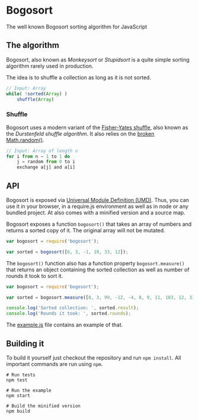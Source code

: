 # Bogosort

The well known Bogosort sorting algorithm for JavaScript

## The algorithm


Bogosort, also known as *Monkeysort* or *Stupidsort* is a quite simple sorting
algorithm rarely used in production.

The idea is to shuffle a collection as long as it is not sorted.

```javascript
// Input: Array
while( !sorted(Array) )
    shuffle(Array)
```

### Shuffle

Bogosort uses a modern variant of the [Fisher-Yates shuffle](http://en.wikipedia.org/wiki/Fisher–Yates_shuffle), also known as the *Durstenfeld shuffle algorithm*.
It also relies on the [broken Math.random()](https://www.reddit.com/r/javascript/comments/3th8mr/mathrandom_is_broken_in_v8chromenode/).

```javascript
// Input: Array of length n
for i from n − 1 to 1 do
    j = random from 0 to i
    exchange a[j] and a[i]
```

## API

Bogosort is exposed via [Universal Module Definition (UMD)](https://github.com/umdjs/umd). Thus, you can use it
in your browser, in a require.js environment as well as in node or any bundled project. At also comes
with a minified version and a source map.

Bogosort exposes a function `bogosort()` that takes an array of numbers and returns a sorted copy of it. The original array
will not be mutated.

```javascript
var bogosort = require('bogosort');

var sorted = bogosort([6, 3, -1, 19, 33, 12]);
```

The `bogosort()` function also has a function property `bogosort.measure()` that returns an object containing
the sorted collection as well as number of rounds it took to sort it.

```javascript
var bogosort = require('bogosort');

var sorted = bogosort.measure([8, 3, 99, -12, -4, 8, 9, 11, 183, 12, 33]);

console.log('Sorted collection: ', sorted.result);
console.log('Rounds it took: ', sorted.rounds);
```

The [example.js](https://github.com/dak0rn/bogosort/blob/master/example.js) file contains an example of that.

## Building it

To build it yourself just checkout the repository and run `npm install`.
All important commands are run using `npm`.

```shell
# Run tests
npm test

# Run the example
npm start

# Build the minified version
npm build
```
